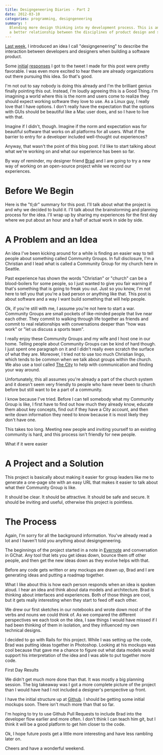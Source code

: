 ```yaml
---
title: Designgeneering Diaries - Part 2
date: 2012-03-10
categories: programming, designgeneering
summary: !
  Blending more design thinking into my development process. This is an installment in a multi-post series of exploring
  a better relationship between the disciplines of product design and software engineering.
---
```


[Last week](/blog/designgeneering-diaries-part-1), I introduced an idea I call "designgeneering" to describe the interaction between developers and designers when building a software product.

Some [initial](https://twitter.com/#!/moltman/status/176860828111355906) [responses](https://twitter.com/#!/kirkryyn/status/176875696067579904) I got to the tweet I made for this post were pretty favorable. I was even more excited to hear there are already organizations out there pursuing this idea. So that's good.

I'm not out to say nobody is doing this already and I'm the brilliant genius finally pointing this out. Instead, I'm loudly agreeing this is a Good Thing. I'm imagining a world where this is the norm and users come to realize they should expect working software they love to use. As a Linux guy, I really love that I have options. I don't really have the expectation that the options with GUIs should be beautiful like a Mac user does, and so I have to live with that.

Imagine if I didn't, though. Imagine if the norm and expectation was for beautiful software that works on all platforms for all users. What if the barrier to entry for a developer included well-thought out experiences?

Anyway, that wasn't the point of this blog post. I'd like to start talking about what we're working on and what our experience has been so far.

By way of reminder, my designer friend [Brad](https://twitter.com/#!/bradmcnally) and I are going to try a new way of working on an open-source project while we record our experiences.

# Before We Begin

Here is the "tl;dr" summary for this post. I'll talk about what the project is and why we decided to build it. I'll talk about the brainstorming and planning process for the idea. I'll wrap up by sharing my experiences for the first day where we put about an hour and a half of actual work in side by side.

# A Problem and an Idea

An idea I've been kicking around for a while is finding an easier way to tell people about something called Community Groups. In full disclosure, I'm a Christian and I lead what is called a Community Group for my church here in Seattle.

Past experience has shown the words "Christian" or "church" can be a blood-boilers for some people, so I just wanted to give you fair warning if that's something that is going to freak you out. Just so you know, I'm not here to tell you that you're a bad person or anything like that. This post is about software and a way I want build something that will help people.

Ok, if you're still with me, I assume you're not here to start a war. Community Groups are small pockets of like-minded people that live near each other. They commit to walking through life together as friends and commit to real relationships with conversations deeper than "how was work" or "let us discuss a sports team".

I really enjoy these Community Groups and my wife and I host one in our home. Telling people about Community Groups can be kind of hard though. I just spent one paragraph on it and I didn't really even scratch the surface of what they are. Moreover, I tried not to use too much Christian lingo, which tends to be common when we talk about groups within the church. We also use a tool called [The City](http://www.onthecity.org/) to help with communication and finding your way around.

Unfortunately, this all assumes you're already a part of the church system and it doesn't seem very friendly to people who have never been to church before but still want to be a part of a community.

I know because I've tried. Before I can tell somebody what my Community Group is like, I first  have to find out how much they already know, educate them about key concepts, find out if they have a City account, and then write down information they need to know because it is most likely they don't have one.

This takes too long. Meeting new people and inviting yourself to an existing community is hard, and this process isn't friendly for new people.

What if it were easier

# A Project and a Solution

This project is basically about making it easier for group leaders like me to generate a one-page site with an easy URL that makes it easier to talk about what their Community Group is like.

It should be clear. It should be attractive. It should be safe and secure. It should be inviting and useful, otherwise this project is pointless.

# The Process

Again, I'm sorry for all the background information. You've already read a lot and I haven't told you anything about designgeneering.

The beginnings of the project started in a note in [Evernote](http://www.evernote.com/) and  conversation in GChat. Any tool that lets you get ideas down, bounce them off other people, and then get the new ideas down as they evolve helps with that.

Before any code gets written or any mockups are drawn up, Brad and I are generating ideas and putting a roadmap together.

What I like about this is how each person responds when an idea is spoken aloud. I hear an idea and think about data models and architecture. Brad is thinking about interfaces and experiences. Both of those things are cool, but it gets really interesting when they start to feed off each other.

We drew our first sketches in our notebooks and wrote down most of the verbs and nouns we could think of. As we compared the different perspectives we each took on the idea, I saw things I would have missed if I had been thinking of them in isolation, and they influenced my own technical designs.

I decided to go with Rails for this project. While I was setting up the code, Brad was putting ideas together in Photoshop. Looking at his mockups was cool because that gave me a chance to figure out what data models would support his interpretation of the idea and I was able to put together more code.

 First Day Results

We didn't get much more done than that. It was mostly a big planning session. The big takeaway was I got a more complete picture of the project than I would have had I not included a designer's perspective up front.

I have the initial structure up at [Github](https://github.com/TheDahv/MYCG). I should be getting some initial mockups soon. There isn't much more than that so far.

I'm hoping to try to use Github Pull Requests to include Brad into the developer flow earlier and more often. I don't think I can teach him git, but I think it will be a good platform to get him closer to the code.

Ok, I hope future posts get a little more interesting and have less rambling later on.

Cheers and have a wonderful weekend.
